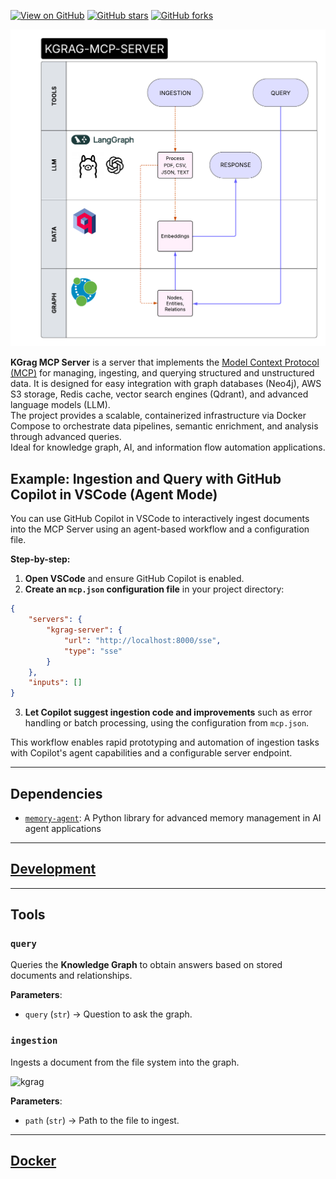 [![View on GitHub](https://img.shields.io/badge/View%20on-GitHub-181717?style=for-the-badge&logo=github)](https://github.com/gzileni/kgrag_mcp_server)
[![GitHub stars](https://img.shields.io/github/stars/gzileni/kgrag_mcp_server?style=social)](https://github.com/gzileni/kgrag_mcp_server/stargazers)
[![GitHub forks](https://img.shields.io/github/forks/gzileni/kgrag_mcp_server?style=social)](https://github.com/gzileni/kgrag_mcp_server/network)


![KGRAG](./KGRAG-MCP-SERVER.png)

**KGrag MCP Server** is a server that implements the [Model Context Protocol (MCP)](https://modelcontextprotocol.io/) for managing, ingesting, and querying structured and unstructured data.
It is designed for easy integration with graph databases (Neo4j), AWS S3 storage, Redis cache, vector search engines (Qdrant), and advanced language models (LLM).  
The project provides a scalable, containerized infrastructure via Docker Compose to orchestrate data pipelines, semantic enrichment, and analysis through advanced queries.  
Ideal for knowledge graph, AI, and information flow automation applications.

## Example: Ingestion and Query with GitHub Copilot in VSCode (Agent Mode)

You can use GitHub Copilot in VSCode to interactively ingest documents into the MCP Server using an agent-based workflow and a configuration file.

**Step-by-step:**

1. **Open VSCode** and ensure GitHub Copilot is enabled.
2. **Create an `mcp.json` configuration file** in your project directory:

```json
{
	"servers": {
		"kgrag-server": {
			"url": "http://localhost:8000/sse",
			"type": "sse"
		}
	},
	"inputs": []
}
```

3. **Let Copilot suggest ingestion code and improvements** such as error handling or batch processing, using the configuration from `mcp.json`.

This workflow enables rapid prototyping and automation of ingestion tasks with Copilot's agent capabilities and a configurable server endpoint.

---

## Dependencies

- [`memory-agent`](https://gzileni.github.io/memory-agent): A Python library for advanced memory management in AI agent applications

---

## [Development](DEV.md)

---

## **Tools**

### `query`

Queries the **Knowledge Graph** to obtain answers based on stored documents and relationships.

**Parameters**:

* `query` (`str`) → Question to ask the graph.

### `ingestion`

Ingests a document from the file system into the graph.

![kgrag](./data-ingestion.gif)

**Parameters**:

* `path` (`str`) → Path to the file to ingest.

---

## [Docker](./docker/README.md)